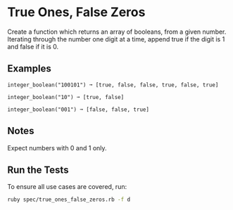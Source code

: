 # True Ones, False Zeros

Create a function which returns an array of booleans, from a given number. Iterating through the number one digit at a time, append true if the digit is 1 and false if it is 0.

## Examples
```
integer_boolean("100101") ➞ [true, false, false, true, false, true]

integer_boolean("10") ➞ [true, false]

integer_boolean("001") ➞ [false, false, true]
```

## Notes

Expect numbers with 0 and 1 only.

## Run the Tests
To ensure all use cases are covered, run:
```bash
ruby spec/true_ones_false_zeros.rb -f d
```